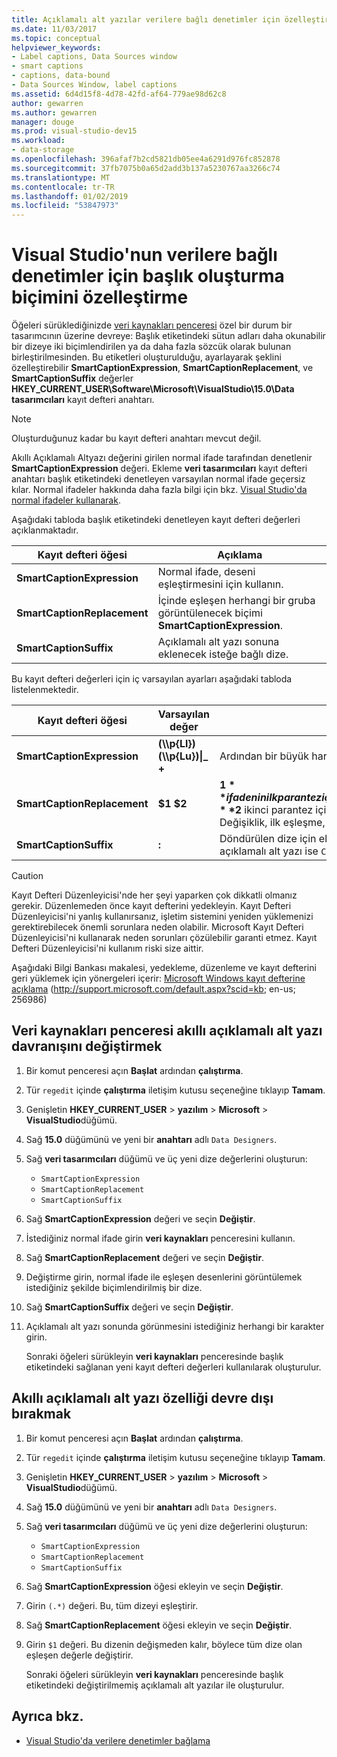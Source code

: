 ```yaml
---
title: Açıklamalı alt yazılar verilere bağlı denetimler için özelleştirme
ms.date: 11/03/2017
ms.topic: conceptual
helpviewer_keywords:
- Label captions, Data Sources window
- smart captions
- captions, data-bound
- Data Sources Window, label captions
ms.assetid: 6d4d15f8-4d78-42fd-af64-779ae98d62c8
author: gewarren
ms.author: gewarren
manager: douge
ms.prod: visual-studio-dev15
ms.workload:
- data-storage
ms.openlocfilehash: 396afaf7b2cd5821db05ee4a6291d976fc852878
ms.sourcegitcommit: 37fb7075b0a65d2add3b137a5230767aa3266c74
ms.translationtype: MT
ms.contentlocale: tr-TR
ms.lasthandoff: 01/02/2019
ms.locfileid: "53847973"
---
```

# <a name="customize-how-visual-studio-creates-captions-for-data-bound-controls"></a>Visual Studio'nun verilere bağlı denetimler için başlık oluşturma biçimini özelleştirme

Öğeleri sürüklediğinizde [veri kaynakları penceresi](add-new-data-sources.md#data-sources-window) özel bir durum bir tasarımcının üzerine devreye: Başlık etiketindeki sütun adları daha okunabilir bir dizeye iki biçimlendirilen ya da daha fazla sözcük olarak bulunan birleştirilmesinden. Bu etiketleri oluşturulduğu, ayarlayarak şeklini özelleştirebilir **SmartCaptionExpression**, **SmartCaptionReplacement**, ve **SmartCaptionSuffix** değerler **HKEY_CURRENT_USER\Software\Microsoft\VisualStudio\15.0\Data tasarımcıları** kayıt defteri anahtarı.

> [!NOTE]
> Oluşturduğunuz kadar bu kayıt defteri anahtarı mevcut değil.

Akıllı Açıklamalı Altyazı değerini girilen normal ifade tarafından denetlenir **SmartCaptionExpression** değeri. Ekleme **veri tasarımcıları** kayıt defteri anahtarı başlık etiketindeki denetleyen varsayılan normal ifade geçersiz kılar. Normal ifadeler hakkında daha fazla bilgi için bkz. [Visual Studio'da normal ifadeler kullanarak](../ide/using-regular-expressions-in-visual-studio.md).

Aşağıdaki tabloda başlık etiketindeki denetleyen kayıt defteri değerleri açıklanmaktadır.

|Kayıt defteri öğesi|Açıklama|
|-------------------|-----------------|
|**SmartCaptionExpression**|Normal ifade, deseni eşleştirmesini için kullanın.|
|**SmartCaptionReplacement**|İçinde eşleşen herhangi bir gruba görüntülenecek biçimi **SmartCaptionExpression**.|
|**SmartCaptionSuffix**|Açıklamalı alt yazı sonuna eklenecek isteğe bağlı dize.|

Bu kayıt defteri değerleri için iç varsayılan ayarları aşağıdaki tabloda listelenmektedir.

|Kayıt defteri öğesi|Varsayılan değer|Açıklama|
|-------------------|-------------------|-----------------|
|**SmartCaptionExpression**|**(\\\p{Ll}) (\\\p{Lu})&#124;_ +**|Ardından bir büyük harf veya alt çizgi, küçük harfli bir karakterle eşleşir.|
|**SmartCaptionReplacement**|**$1 $2**|**$1** ifadenin ilk parantez içinde eşleşen herhangi bir karakteri temsil eder ve **$2** ikinci parantez içinde eşleşen herhangi bir karakteri temsil eder. Değişiklik, ilk eşleşme, boşluk ve ikinci Eşleştir ' dir.|
|**SmartCaptionSuffix**|**:**|Döndürülen dize için eklenmiş bir karakteri temsil eder. Örneğin, açıklamalı alt yazı ise `Company Name`, sonek kolaylaştırır `Company Name:`|

> [!CAUTION]
> Kayıt Defteri Düzenleyicisi'nde her şeyi yaparken çok dikkatli olmanız gerekir. Düzenlemeden önce kayıt defterini yedekleyin. Kayıt Defteri Düzenleyicisi'ni yanlış kullanırsanız, işletim sistemini yeniden yüklemenizi gerektirebilecek önemli sorunlara neden olabilir. Microsoft Kayıt Defteri Düzenleyicisi'ni kullanarak neden sorunları çözülebilir garanti etmez. Kayıt Defteri Düzenleyicisi'ni kullanım riski size aittir.
>
> Aşağıdaki Bilgi Bankası makalesi, yedekleme, düzenleme ve kayıt defterini geri yüklemek için yönergeleri içerir: [Microsoft Windows kayıt defterine açıklama](http://support.microsoft.com/default.aspx?scid=kb;en-us;256986) (http://support.microsoft.com/default.aspx?scid=kb; en-us; 256986)

## <a name="modify-the-smart-captioning-behavior-of-the-data-sources-window"></a>Veri kaynakları penceresi akıllı açıklamalı alt yazı davranışını değiştirmek

1.  Bir komut penceresi açın **Başlat** ardından **çalıştırma**.

2.  Tür `regedit` içinde **çalıştırma** iletişim kutusu seçeneğine tıklayıp **Tamam**.

3.  Genişletin **HKEY_CURRENT_USER** > **yazılım** > **Microsoft** > **VisualStudio**düğümü.

4.  Sağ **15.0** düğümünü ve yeni bir **anahtarı** adlı `Data Designers`.

5.  Sağ **veri tasarımcıları** düğümü ve üç yeni dize değerlerini oluşturun:

    - `SmartCaptionExpression`
    - `SmartCaptionReplacement`
    - `SmartCaptionSuffix`

6. Sağ **SmartCaptionExpression** değeri ve seçin **Değiştir**.

7. İstediğiniz normal ifade girin **veri kaynakları** penceresini kullanın.

8. Sağ **SmartCaptionReplacement** değeri ve seçin **Değiştir**.

9. Değiştirme girin, normal ifade ile eşleşen desenlerini görüntülemek istediğiniz şekilde biçimlendirilmiş bir dize.

10. Sağ **SmartCaptionSuffix** değeri ve seçin **Değiştir**.

11. Açıklamalı alt yazı sonunda görünmesini istediğiniz herhangi bir karakter girin.

    Sonraki öğeleri sürükleyin **veri kaynakları** penceresinde başlık etiketindeki sağlanan yeni kayıt defteri değerleri kullanılarak oluşturulur.

## <a name="turn-off-the-smart-captioning-feature"></a>Akıllı açıklamalı alt yazı özelliği devre dışı bırakmak

1.  Bir komut penceresi açın **Başlat** ardından **çalıştırma**.

2.  Tür `regedit` içinde **çalıştırma** iletişim kutusu seçeneğine tıklayıp **Tamam**.

3.  Genişletin **HKEY_CURRENT_USER** > **yazılım** > **Microsoft** > **VisualStudio**düğümü.

4.  Sağ **15.0** düğümünü ve yeni bir **anahtarı** adlı `Data Designers`.

5.  Sağ **veri tasarımcıları** düğümü ve üç yeni dize değerlerini oluşturun:

    - `SmartCaptionExpression`
    - `SmartCaptionReplacement`
    - `SmartCaptionSuffix`

6. Sağ **SmartCaptionExpression** öğesi ekleyin ve seçin **Değiştir**.

7. Girin `(.*)` değeri. Bu, tüm dizeyi eşleştirir.

8. Sağ **SmartCaptionReplacement** öğesi ekleyin ve seçin **Değiştir**.

9. Girin `$1` değeri. Bu dizenin değişmeden kalır, böylece tüm dize olan eşleşen değerle değiştirir.

    Sonraki öğeleri sürükleyin **veri kaynakları** penceresinde başlık etiketindeki değiştirilmemiş açıklamalı alt yazılar ile oluşturulur.

## <a name="see-also"></a>Ayrıca bkz.

- [Visual Studio'da verilere denetimler bağlama](../data-tools/bind-controls-to-data-in-visual-studio.md)